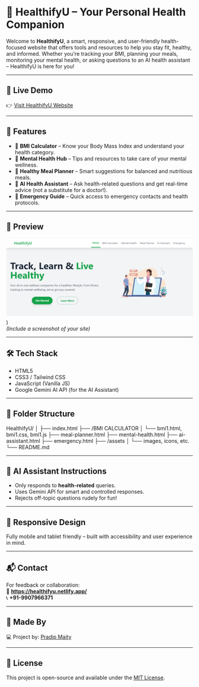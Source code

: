 # 💚 HealthifyU – Your Personal Health Companion

Welcome to **HealthifyU**, a smart, responsive, and user-friendly health-focused website that offers tools and resources to help you stay fit, healthy, and informed. Whether you're tracking your BMI, planning your meals, monitoring your mental health, or asking questions to an AI health assistant – HealthifyU is here for you!

---

## 🔗 Live Demo

👉 [Visit HealthifyU Website](https://healthifyu.netlify.app/)  


---

## 🚀 Features

- 🧮 **BMI Calculator** – Know your Body Mass Index and understand your health category.
- 🧠 **Mental Health Hub** – Tips and resources to take care of your mental wellness.
- 🥗 **Healthy Meal Planner** – Smart suggestions for balanced and nutritious meals.
- 🤖 **AI Health Assistant** – Ask health-related questions and get real-time advice (not a substitute for a doctor!).
- 🚨 **Emergency Guide** – Quick access to emergency contacts and health protocols.

---

## 📸 Preview

![HealthifyU Screenshot](https://github.com/codeboy-pro/HealthifyU/blob/main/HealthifyU%20Pic.png)
)  
*(Include a screenshot of your site)*

---

## 🛠️ Tech Stack

- HTML5
- CSS3 / Tailwind CSS
- JavaScript (Vanilla JS)
- Google Gemini AI API (for the AI Assistant)

---

## 📁 Folder Structure
HealthifyU/
│
├── index.html
├── /BMI CALCULATOR
│ └── bmi1.html, bmi1.css, bmi1.js
├── meal-planner.html
├── mental-health.html
├── ai-assistant.html
├── emergency.html
├── /assets
│ └── images, icons, etc.
└── README.md


---

## 🤖 AI Assistant Instructions

- Only responds to **health-related** queries.
- Uses Gemini API for smart and controlled responses.
- Rejects off-topic questions rudely for fun!

---

## 📱 Responsive Design

Fully mobile and tablet friendly – built with accessibility and user experience in mind.

---

## 📬 Contact

For feedback or collaboration:  
📧 **https://healthifyu.netlify.app/**  
📞 **+91-9907966371**

---

## 🙌 Made By

💻 Project by: [Pradip Maity](https://github.com/codeboy-pro)

---

## 📜 License

This project is open-source and available under the [MIT License](LICENSE).


